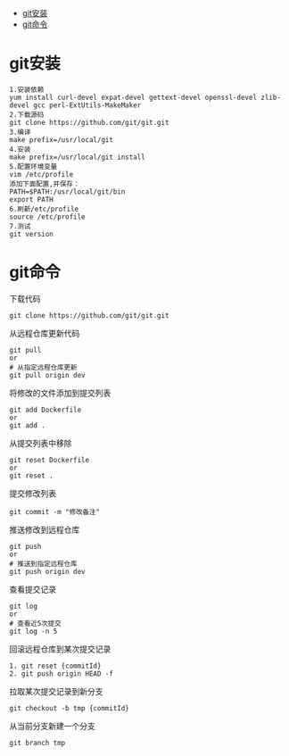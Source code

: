 - [git安装](#git安装)
- [git命令](#git命令)

# git安装
```
1.安装依赖
yum install curl-devel expat-devel gettext-devel openssl-devel zlib-devel gcc perl-ExtUtils-MakeMaker
2.下载源码
git clone https://github.com/git/git.git
3.编译
make prefix=/usr/local/git
4.安装
make prefix=/usr/local/git install
5.配置环境变量
vim /etc/profile
添加下面配置,并保存：
PATH=$PATH:/usr/local/git/bin
export PATH
6.刷新/etc/profile
source /etc/profile
7.测试
git version
```

# git命令

下载代码
```
git clone https://github.com/git/git.git
```
从远程仓库更新代码
```
git pull
or
# 从指定远程仓库更新
git pull origin dev
```
将修改的文件添加到提交列表
```
git add Dockerfile
or 
git add .
```
从提交列表中移除
```
git reset Dockerfile
or 
git reset .
```
提交修改列表
```
git commit -m "修改备注"
```
推送修改到远程仓库
```
git push
or
# 推送到指定远程仓库
git push origin dev
```
查看提交记录
```
git log
or
# 查看近5次提交
git log -n 5
```
回滚远程仓库到某次提交记录
```
1. git reset {commitId}
2. git push origin HEAD -f
```
拉取某次提交记录到新分支
```
git checkout -b tmp {commitId}
```
从当前分支新建一个分支
```
git branch tmp
```